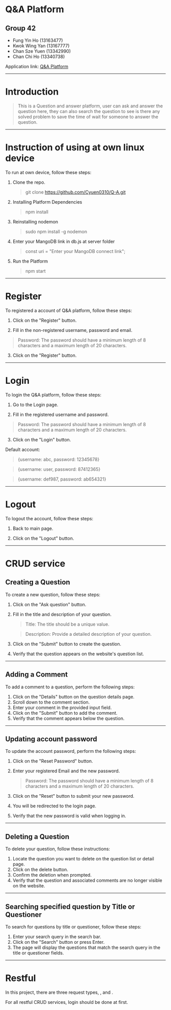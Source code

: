 # Q&A Platform

## Group 42
- Fung Yin Ho (13163477)
- Kwok Wing Yan (13167777)
- Chan Sze Yuen (13342990)
- Chan Chi Ho (13340738)

Application link: [Q&A Platform](https://qanda-1osh.onrender.com/)
********************************************
# Introduction
> This is a Question and answer platform, user can ask and answer the question here, they can also search the question to see is there any solved problem to save the time of wait for someone to answer the question.
 *******************************************
# Instruction of using at own linux device

To run at own device, follow these steps:

1. Clone the repo.
   > git clone https://github.com/Cyuen0310/Q-A.git
2. Installing Platform Dependencies
   > npm install
3. Reinstalling nodemon
   > sudo npm install -g nodemon
4. Enter your MangoDB link in db.js at server folder
   > const uri = "Enter your MangoDB connect link";
5. Run the Platform
   > npm start
 *******************************************
# Register

To registered a account of Q&A platform, follow these steps:

1. Click on the "Register" button.
   
2. Fill in the non-registered username, password and email.
> Password: The password should have a minimum length of 8 characters and a maximum length of 20 characters.
   
3. Click on the "Register" button.
 *******************************************
# Login

To login the Q&A platform, follow these steps:

1. Go to the Login page.

2. Fill in the registered username and password.
> Password: The password should have a minimum length of 8 characters and a maximum length of 20 characters.

3. Click on the "Login" button.

Default account:

> {username: abc, password: 12345678}

> {username: user, password: 87412365}

> {username: def987, password: ab654321}

********************************************
# Logout

To logout the account, follow these steps:

1. Back to main page.

2. Click on the "Logout" button.

********************************************
# CRUD service
## Creating a Question
To create a new question, follow these steps:

1. Click on the "Ask question" button.
2.  Fill in the title and description of your question. 
	> Title: The title should be a unique value.

	> Description: Provide a detailed description of your question.
3. Click on the "Submit" button to create the question.
4. Verify that the question appears on the website's question list.

********************************************
## Adding a Comment
To add a comment to a question, perform the following steps:

1. Click on the "Details" button on the question details page.
2. Scroll down to the comment section.
3. Enter your comment in the provided input field.
4. Click on the "Submit" button to add the comment.
5. Verify that the comment appears below the question.


********************************************
## Updating account password
To update the account password, perform the following steps:

1. Click on the "Reset Password" button.
2. Enter your registered Email and the new password. 
	> Password: The password should have a minimum length of 8 characters and a maximum length of 20 characters.

3. Click on the "Reset" button to submit your new password.
4. You will be redirected to the login page.
5. Verify that the new password is valid when logging in.

********************************************
## Deleting a Question
To delete your question, follow these instructions:

1. Locate the question you want to delete on the question list or detail page.
2. Click on the delete button.
3. Confirm the deletion when prompted.
4. Verify that the question and associated comments are no longer visible on the website.

********************************************
## Searching specified question by Title or Questioner
To search for questions by title or questioner, follow these steps:

1. Enter your search query in the search bar.
2. Click on the "Search" button or press Enter.
3. The page will display the questions that match the search query in the title or questioner fields.

********************************************
# Restful
In this project, there are three  request types, ,  and .


For all restful CRUD services, login should be done at first.
